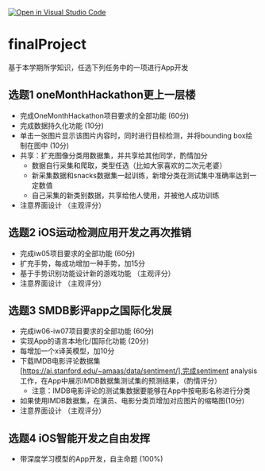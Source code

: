 [![Open in Visual Studio Code](https://classroom.github.com/assets/open-in-vscode-c66648af7eb3fe8bc4f294546bfd86ef473780cde1dea487d3c4ff354943c9ae.svg)](https://classroom.github.com/online_ide?assignment_repo_id=9560697&assignment_repo_type=AssignmentRepo)
# finalProject

基于本学期所学知识，任选下列任务中的一项进行App开发

## 选题1 oneMonthHackathon更上一层楼
  - 完成OneMonthHackathon项目要求的全部功能 (60分)
  - 完成数据持久化功能 (10分)
  - 单击一张图片显示该图片内容时，同时进行目标检测，并将bounding box绘制在图中 (10分)
  - 共享：扩充图像分类用数据集，并共享给其他同学，酌情加分
    - 数据自行采集和爬取，类型任选（比如大家喜欢的二次元老婆）
    - 新采集数据和snacks数据集一起训练，新增分类在测试集中准确率达到一定数值
    - 自己采集的新类别数据，共享给他人使用，并被他人成功训练
  - 注意界面设计 （主观评分）

## 选题2 iOS运动检测应用开发之再次推销
  - 完成iw05项目要求的全部功能 (60分)
  - 扩充手势，每成功增加一种手势，加15分
  - 基于手势识别功能设计新的游戏功能 （主观评分）
  - 注意界面设计 （主观评分）

## 选题3 SMDB影评app之国际化发展
  - 完成iw06-iw07项目要求的全部功能 (60分)
  - 实现App的语言本地化/国际化功能 (20分)
  - 每增加一个x译英模型，加10分
  - 下载IMDB电影评论数据集[https://ai.stanford.edu/~amaas/data/sentiment/],完成sentiment analysis工作，在App中展示IMDB数据集测试集的预测结果，（酌情评分）
    - 注意：IMDB电影评论的测试集数据要能够在App中按电影名称进行分类
  - 如果使用IMDB数据集，在演员、电影分类页增加对应图片的缩略图(10分)
  - 注意界面设计 （主观评分）

## 选题4 iOS智能开发之自由发挥
  - 带深度学习模型的App开发，自主命题 (100%)
